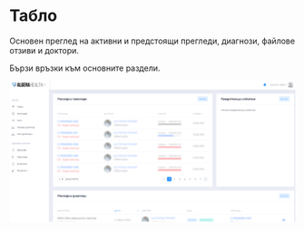 # Табло

Основен преглед на активни и предстоящи прегледи, диагнози, файлове отзиви и доктори.   

Бързи връзки към основните раздели.

[![Табло](images/tablo-01.png)](images/tablo-01.png)
